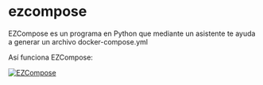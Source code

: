 # ezcompose
EZCompose es un programa en Python que mediante un asistente te ayuda a generar un archivo docker-compose.yml

Así funciona EZCompose:

[![EZCompose](https://img.youtube.com/vi/https://youtu.be/nCqUx_3D7mQ/0.jpg)](https://youtu.be/nCqUx_3D7mQ?t=100)
